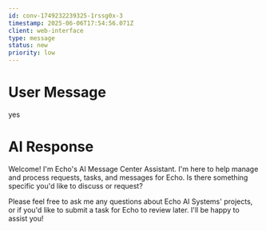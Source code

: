 ```yaml
---
id: conv-1749232239325-1rssg0x-3
timestamp: 2025-06-06T17:54:56.071Z
client: web-interface
type: message
status: new
priority: low
---
```


# User Message

yes

# AI Response

Welcome! I'm Echo's AI Message Center Assistant. I'm here to help manage and process requests, tasks, and messages for Echo. Is there something specific you'd like to discuss or request?

Please feel free to ask me any questions about Echo AI Systems' projects, or if you'd like to submit a task for Echo to review later. I'll be happy to assist you!


